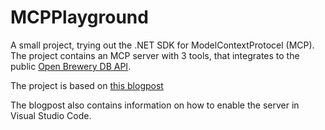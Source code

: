 # MCPPlayground
A small project, trying out the .NET SDK for ModelContextProtocel (MCP).
The project contains an MCP server with 3 tools, that integrates to the public [Open Brewery DB API](https://www.openbrewerydb.org/).

The project is based on [this blogpost](https://devblogs.microsoft.com/dotnet/build-a-model-context-protocol-mcp-server-in-csharp/#getting-started-building-an-mcp-server)

The blogpost also contains information on how to enable the server in Visual Studio Code.